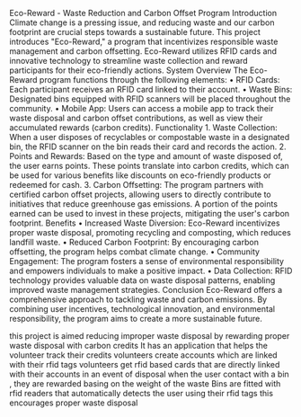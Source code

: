 
Eco-Reward - Waste Reduction and Carbon Offset Program
Introduction
Climate change is a pressing issue, and reducing waste and our carbon footprint are crucial steps towards a sustainable future. This project introduces "Eco-Reward," a program that incentivizes responsible waste management and carbon offsetting. Eco-Reward utilizes RFID cards and innovative technology to streamline waste collection and reward participants for their eco-friendly actions.
System Overview
The Eco-Reward program functions through the following elements:
    • RFID Cards: Each participant receives an RFID card linked to their account. 
    • Waste Bins: Designated bins equipped with RFID scanners will be placed throughout the community. 
    • Mobile App: Users can access a mobile app to track their waste disposal and carbon offset contributions, as well as view their accumulated rewards (carbon credits). 
Functionality
    1. Waste Collection: When a user disposes of recyclables or compostable waste in a designated bin, the RFID scanner on the bin reads their card and records the action. 
    2. Points and Rewards: Based on the type and amount of waste disposed of, the user earns points. These points translate into carbon credits, which can be used for various benefits like discounts on eco-friendly products or redeemed for cash. 
    3. Carbon Offsetting: The program partners with certified carbon offset projects, allowing users to directly contribute to initiatives that reduce greenhouse gas emissions. A portion of the points earned can be used to invest in these projects, mitigating the user's carbon footprint. 
Benefits
    • Increased Waste Diversion: Eco-Reward incentivizes proper waste disposal, promoting recycling and composting, which reduces landfill waste. 
    • Reduced Carbon Footprint: By encouraging carbon offsetting, the program helps combat climate change. 
    • Community Engagement: The program fosters a sense of environmental responsibility and empowers individuals to make a positive impact. 
    • Data Collection: RFID technology provides valuable data on waste disposal patterns, enabling improved waste management strategies. 
Conclusion
Eco-Reward offers a comprehensive approach to tackling waste and carbon emissions. By combining user incentives, technological innovation, and environmental responsibility, the program aims to create a more sustainable future.


this project is aimed reducing improper waste disposal by rewarding proper waste disposal  with carbon credits
It has an application that helps the volunteer track their credits
volunteers create accounts which are linked with their rfid tags
volunteers get rfid based cards that are directly linked with their accounts
in an event of disposal when the user contact with a bin , they are rewarded basing on the weight of the waste
Bins are fitted with rfid readers that automatically detects the user using their rfid tags
this encourages proper waste disposal
